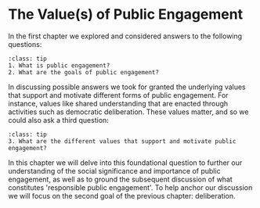# The Value(s) of Public Engagement
In the first chapter we explored and considered answers to the following questions:

```{admonition} Questions
:class: tip
1. What is public engagement?
2. What are the goals of public engagement?
```

In discussing possible answers we took for granted the underlying values that support and motivate different forms of public engagement. For instance, values like shared understanding that are enacted through activities such as democratic deliberation. These values matter, and so we could also ask a third question:


```{admonition} Additional Question
:class: tip
3. What are the different values that support and motivate public engagement?
```

In this chapter we will delve into this foundational question to further our understanding of the social significance and importance of public engagement, as well as to ground the subsequent discussion of what constitutes 'responsible public engagement'. To help anchor our discussion we will focus on the second goal of the previous chapter: deliberation.